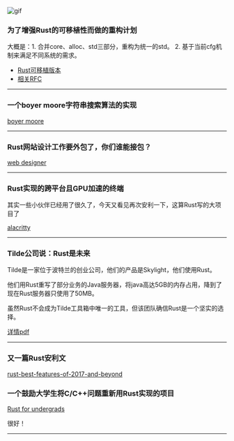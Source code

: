 ![gif](https://wx1.sinaimg.cn/mw690/71684decly1fo7pz0lr62g209902ugmp.gif)

###  为了增强Rust的可移植性而做的重构计划

大概是：1. 合并core、alloc、std三部分，重构为统一的std。 2. 基于当前cfg机制来满足不同系统的需求。


- [Rust可移植版本](http://aturon.github.io/2018/02/06/portability-vision/)
- [相关RFC](https://github.com/rust-lang/rfcs/pull/1868)

---

### 一个boyer moore字符串搜索算法的实现

[boyer moore](https://github.com/killerswan/boyer-moore-search)

---

### Rust网站设计工作要外包了，你们谁能接包？

[web designer ](https://gist.github.com/ashleygwilliams/01f8a94a0c7627a796e223415b4404d2)

---

### Rust实现的跨平台且GPU加速的终端

其实一些小伙伴已经用了很久了，今天又看见再次安利一下，这算Rust写的大项目了

[alacritty](https://github.com/jwilm/alacritty)

---

### Tilde公司说：Rust是未来

Tilde是一家位于波特兰的创业公司，他们的产品是Skylight，他们使用Rust。

他们用Rust重写了部分业务的Java服务器，将java高达5GB的内存占用，降到了现在Rust服务器只使用了50MB。

虽然Rust不会成为Tilde工具箱中唯一的工具，但该团队确信Rust是一个坚实的选择。

[详情pdf](https://www.rust-lang.org/pdfs/Rust-Tilde-Whitepaper.pdf)

---

### 又一篇Rust安利文

[rust-best-features-of-2017-and-beyond](https://gendignoux.com/blog/2018/02/05/rust-best-features-of-2017-and-beyond.html)

### 一个鼓励大学生将C/C++问题重新用Rust实现的项目

[Rust for undergrads](https://github.com/rustindia/Rust-for-undergrads)

很好！

---
